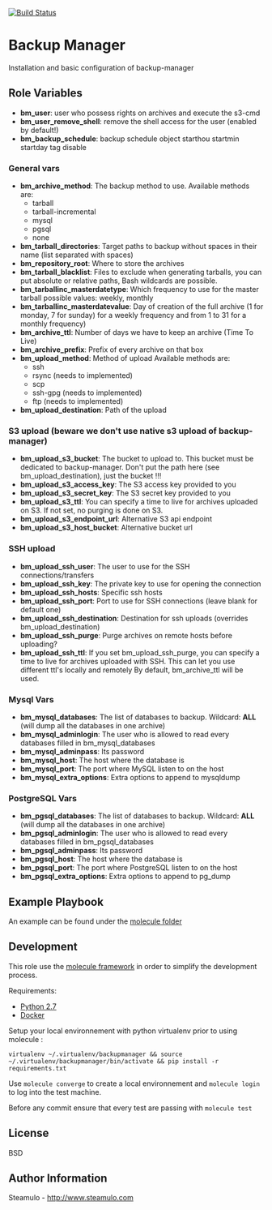 [![Build Status](https://travis-ci.com/STEAMULO/ansible-role-backupmanager.svg?branch=master)](https://travis-ci.com/STEAMULO/ansible-role-backupmanager)

Backup Manager
=========

Installation and basic configuration of backup-manager

Role Variables
--------------

- **bm_user**: user who possess rights on archives and execute the s3-cmd
- **bm_user_remove_shell**: remove the shell access for the user (enabled by default!)
- **bm_backup_schedule**: backup schedule object
     starthou
     startmin
     startday
     tag
     disable

### General vars

- **bm_archive_method**: The backup method to use. 
    Available methods are:
    - tarball
    - tarball-incremental
    - mysql
    - pgsql
    - none
- **bm_tarball_directories**: Target paths to backup without spaces in their name (list separated with spaces)
- **bm_repository_root**: Where to store the archives
- **bm_tarball_blacklist**: Files to exclude when generating tarballs, you can put absolute or relative paths, Bash wildcards are possible.
- **bm_tarballinc_masterdatetype**: Which frequency to use for the master tarball possible values: weekly, monthly
- **bm_tarballinc_masterdatevalue**: Day of creation of the full archive (1 for monday, 7 for sunday) for a weekly frequency and from 1 to 31 for a monthly frequency)
- **bm_archive_ttl**: Number of days we have to keep an archive (Time To Live)
- **bm_archive_prefix**: Prefix of every archive on that box
- **bm_upload_method**: Method of upload
    Available methods are:
    - ssh
    - rsync (needs to implemented)
    - scp
    - ssh-gpg (needs to implemented)
    - ftp (needs to implemented)
- **bm_upload_destination**: Path of the upload

### S3 upload (beware we don't use native s3 upload of backup-manager)

- **bm_upload_s3_bucket**: The bucket to upload to. This bucket must be dedicated to backup-manager. Don't put the path here (see bm_upload_destination), just the bucket !!!
- **bm_upload_s3_access_key**: The S3 access key provided to you
- **bm_upload_s3_secret_key**: The S3 secret key provided to you
- **bm_upload_s3_ttl**: You can specify a time to live for archives uploaded on S3. If not set, no purging is done on S3.
- **bm_upload_s3_endpoint_url**: Alternative S3 api endpoint
- **bm_upload_s3_host_bucket**: Alternative bucket url

### SSH upload

- **bm_upload_ssh_user**: The user to use for the SSH connections/transfers
- **bm_upload_ssh_key**: The private key to use for opening the connection
- **bm_upload_ssh_hosts**: Specific ssh hosts 
- **bm_upload_ssh_port**: Port to use for SSH connections (leave blank for default one)
- **bm_upload_ssh_destination**: Destination for ssh uploads (overrides bm_upload_destination)
- **bm_upload_ssh_purge**: Purge archives on remote hosts before uploading?
- **bm_upload_ssh_ttl**: If you set bm_upload_ssh_purge, you can specify a time to live for archives uploaded with SSH. This can let you use different ttl's locally and remotely
                         By default, bm_archive_ttl will be used.

### Mysql Vars

- **bm_mysql_databases**: The list of databases to backup. Wildcard: __ALL__ (will dump all the databases in one archive)
- **bm_mysql_adminlogin**: The user who is allowed to read every databases filled in bm_mysql_databases
- **bm_mysql_adminpass**: Its password
- **bm_mysql_host**: The host where the database is
- **bm_mysql_port**: The port where MySQL listen to on the host
- **bm_mysql_extra_options**: Extra options to append to mysqldump

### PostgreSQL Vars

- **bm_pgsql_databases**: The list of databases to backup. Wildcard: __ALL__ (will dump all the databases in one archive)
- **bm_pgsql_adminlogin**: The user who is allowed to read every databases filled in bm_pgsql_databases
- **bm_pgsql_adminpass**: Its password
- **bm_pgsql_host**: The host where the database is
- **bm_pgsql_port**: The port where PostgreSQL listen to on the host
- **bm_pgsql_extra_options**: Extra options to append to pg_dump

Example Playbook
------------

An example can be found under the [molecule folder](molecule/default/playbook.yml)

Development
------------

This role use the [molecule framework](https://molecule.readthedocs.io/en/stable/) in order to simplify the development process.

Requirements:
* [Python 2.7](https://www.python.org/download/releases/2.7/)
* [Docker](https://docs.docker.com/install/linux/docker-ce/ubuntu/)

Setup your local environnement with python virtualenv prior to using molecule :

```virtualenv ~/.virtualenv/backupmanager && source ~/.virtualenv/backupmanager/bin/activate && pip install -r requirements.txt```

Use ```molecule converge``` to create a local environnement and ```molecule login``` to log into the test machine.

Before any commit ensure that every test are passing with ```molecule test```

License
------------

BSD

Author Information
------------

Steamulo - http://www.steamulo.com
